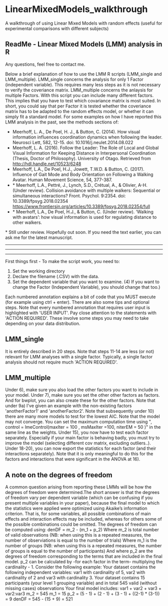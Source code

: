 # LinearMixedModels_walkthrough
A walkthrough of using Linear Mixed Models with random effects (useful for experimental comparisons with different subjects)

ReadMe - Linear Mixed Models (LMM) analysis in R
------------------------------------------------
Any questions, feel free to contact me.

Below a brief explanation of how to use the LMM R scripts (LMM_single and LMM_multiple).
LMM_single concerns the analysis for only 1 Factor (independent variable). This requires many less steps as it is not necessary to verify the coveriance matrix.
LMM_multiple concerns the anlaysis for multiple Factors. With this script you can include many different factors. This implies that you have to test which covariance matrix is most suited. In short, you could say that per Factor it is tested whether the coveriance matrix has to be adapted to the random effects model, or whether it can simply fit a standard model.
For some examples on how I have reported this LMM analysis in the past, see the methods sections of:

* Meerhoff, L. A., De Poel, H. J., & Button, C. (2014). How visual information influences coordination dynamics when following the leader. Neurosci Lett, 582, 12-15. doi: 10.1016/j.neulet.2014.08.022
* Meerhoff, L. A. (2016). Follow the Leader: The Role of Local and Global Visual Information for Keeping Distance in Interpersonal Coordination (Thesis, Doctor of Philosophy). University of Otago. Retrieved from http://hdl.handle.net/10523/6248
* Meerhoff, L.A., De Poel, H.J., Jowett, T.W.D. & Button, C. (2017). Influence of Gait Mode and Body Orientation on Following a Walking Avatar. Human Movement Science, 54, 377-387.
* \* Meerhoff, L.A., Pettré, J., Lynch, S.D., Crétual, A., & Olivier, A-H. (Under review). Collision avoidance with multiple walkers: Sequential or simultaneous interactions? Front. Psychol. 9:2354. doi: 10.3389/fpsyg.2018.02354 https://www.frontiersin.org/articles/10.3389/fpsyg.2018.02354/full
* \* Meerhoff, L.A., De Poel, H.J., & Button, C. (Under review). ‘Walking with avatars’: how visual information is used for regulating distance to other walkers.

\* Still under review. Hopefully out soon. If you need the text earlier, you can ask me for the latest manuscript.

------------------------------------------------
------------------------------------------------
------------------------------------------------

First things first - To make the script work, you need to:
1) Set the working directory
2) Declare the filename (.CSV) with the data.
3) Set the dependent variable that you want to examine.
(4) If you want to change the Factor (Independent Variable), you should change that too.)

Each numbered annotation explains a bit of code that you MUST execute (for example using ctrl + enter). There are also some tips and optional steps.
Note that every numbered annotation that requires user input is highlighted with 'USER INPUT'.
Pay close attention to the statements with 'ACTION REQUIRED'. These involve some steps you may need to take depending on your data distribution.

LMM_single
------------------------------------------------
It is entirely described in 20 steps. Note that steps 11-14 are less (or not) relevant for LMM analyses with a single factor. Typically, a single factor analysis should not require much 'ACTION REQUIRED'.

LMM_multiple
------------------------------------------------
Under 6), make sure you also load the other factors you want to include in your model.
Under 7), make sure you set the other other factors as factors. And for bwplot, you can also create these for the other factors.
Note that under 9a) I've given an example with the non-existing factors 'anotherFactor1' and 'anotherFactor2'.
Note that subsequently under 10) there are many more models to test for the lowest AIC.
Note that the model may not converge. You can set the maximum computation time using ", control = lmeControl(maxIter = 100 , msMaxIter =100, niterEM = 50 )" in the same line as the weights.
Under 15), you now have to test each factor separately. Especially if your main factor is behaving badly, you must try to improve the model (selecting different cov matrix, excluding outliers..).
Under 18-20), you can now export the statistics for each factor (and their interactions separately). Note that it is only meaningful to do this for the factors and interactions that were significant in the ANOVA at 16).


A note on the degrees of freedom
------------------------------------------------
A common question arising from reporting these LMMs will be how the degrees of freedom were determined.The short answer is that the degrees of freedom vary per dependent variable (which can be confusing if you present multiple variables in your paper), because the final model to which the statistics were applied were optimized using Akaike’s information criterion. That is, for some variables, all possible combinations of main effects and interaction effects may be included, whereas for others some of the possible combinations could be omitted.
The degrees of freedom can be computed using:
denDF = m_2 - (m_1 + p_2)
Where m_2 is total number of valid observations (NB: when using this is a repeated measures, the number of observiations is equal to the number of trials)
Where m_1 is the number of groups (NB: when using this is a repeated measures, the number of groups is equal to the number of participants)
And where p_2 are the degrees of freedom corresponding to the terms that are included in the final model.
p_2 can be calculated by -for each factor in the term- multiplying the cardinality - 1.
Consider the following example:
Your dataset contains the following independent variables: var1 with cardinality of 5, var2 with cardinality of 2 and var3 with cardinality 3.
Your dataset contains 15 participants (your level 1 grouping variable) and in total 545 valid (without missing cases) observations
Your final model includes: var1 + var2 + var3 + var2:var3
m_2 = 545
m_1 = 15
p_2 = (5 - 1) + (2 - 1) + (3 - 1) + ((2-1) * (3-1))
    = 9
denDF = 545 - (15 + 9)
      = 521
